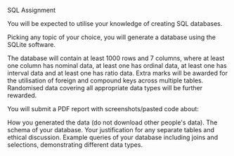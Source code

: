 SQL Assignment

You will be expected to utilise your knowledge of creating SQL databases.

Picking any topic of your choice, you will generate a database using the SQLite software.

The database will contain at least 1000 rows and 7 columns, where at least one column has nominal data, at least one has ordinal data, at least one has interval data and at least one has ratio data. Extra marks will be awarded for the utilisation of foreign and compound keys across multiple tables. Randomised data covering all appropriate data types will be further rewarded.

You will submit a PDF report with screenshots/pasted code about:

How you generated the data (do not download other people's data).
The schema of your database.
Your justification for any separate tables and ethical discussion.
Example queries of your database including joins and selections, demonstrating different data types.
